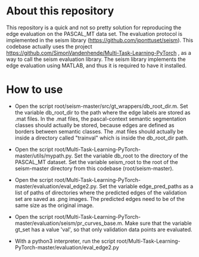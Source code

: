 # About this repository

This repository is a quick and not so pretty solution for reproducing the edge evaluation on the PASCAL_MT data set. The evaluation protocol is implemented in the seism library (https://github.com/jponttuset/seism). This codebase actually uses the project https://github.com/SimonVandenhende/Multi-Task-Learning-PyTorch , as a way to call the seism evaluation library. The seism library implements the edge evaluation using MATLAB, and thus it is required to have it installed.

# How to use

* Open the script root/seism-master/src/gt_wrappers/db_root_dir.m. Set the variable db_root_dir to the path where the edge labels are stored as .mat files. In the .mat files, the pascal-context semantic segmentation classes should actually be stored, because edges are defined as borders between semantic classes. The .mat files should actually be inside a directory called "trainval" which is inside the db_root_dir path. 

* Open the script root/Multi-Task-Learning-PyTorch-master/utils/mypath.py. Set the variable db_root to the directory of the PASCAL_MT dataset. Set the variable seism_root to the root of the seism-master directory from this codebase (root/seism-master).

* Open the script root/Multi-Task-Learning-PyTorch-master/evaluation/eval_edge2.py. Set the variable edge_pred_paths as a list of paths of directories where the predicted edges of the validation set are saved as .png images. The predicted edges need to be of the same size as the original image.

* Open the script root/Multi-Task-Learning-PyTorch-master/evaluation/seism/pr_curves_base.m. Make sure that the variable gt_set has a value 'val', so that only validation data points are evaluated.

* With a python3 interpreter, run the script root/Multi-Task-Learning-PyTorch-master/evaluation/eval_edge2.py 

